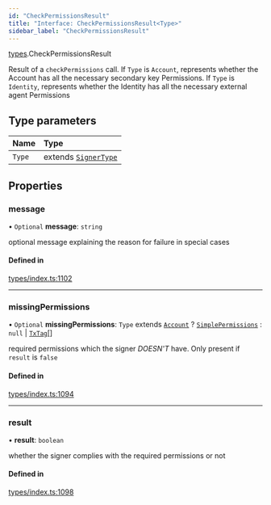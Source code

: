 ```yaml
---
id: "CheckPermissionsResult"
title: "Interface: CheckPermissionsResult<Type>"
sidebar_label: "CheckPermissionsResult"
---
```


[types](../../../modules/Types/Types.md).CheckPermissionsResult

Result of a `checkPermissions` call. If `Type` is `Account`, represents whether the Account
  has all the necessary secondary key Permissions. If `Type` is `Identity`, represents whether the
  Identity has all the necessary external agent Permissions

## Type parameters

| Name | Type |
| :------ | :------ |
| `Type` | extends [`SignerType`](../../../enums/Types/SignerType/SignerType.md) |

## Properties

### message

• `Optional` **message**: `string`

optional message explaining the reason for failure in special cases

#### Defined in

[types/index.ts:1102](https://github.com/PolymeshAssociation/polymesh-sdk/blob/720afb69c/src/types/index.ts#L1102)

___

### missingPermissions

• `Optional` **missingPermissions**: `Type` extends [`Account`](../../../enums/Types/SignerType/SignerType.md#account) ? [`SimplePermissions`](../SimplePermissions/SimplePermissions.md) : ``null`` \| [`TxTag`](../../../modules/Generated/Types/Types.md#txtag)[]

required permissions which the signer *DOESN'T* have. Only present if `result` is `false`

#### Defined in

[types/index.ts:1094](https://github.com/PolymeshAssociation/polymesh-sdk/blob/720afb69c/src/types/index.ts#L1094)

___

### result

• **result**: `boolean`

whether the signer complies with the required permissions or not

#### Defined in

[types/index.ts:1098](https://github.com/PolymeshAssociation/polymesh-sdk/blob/720afb69c/src/types/index.ts#L1098)
